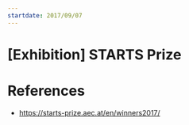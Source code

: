 ```yaml
---
startdate: 2017/09/07
---
```

# [Exhibition] STARTS Prize

# References
* https://starts-prize.aec.at/en/winners2017/
